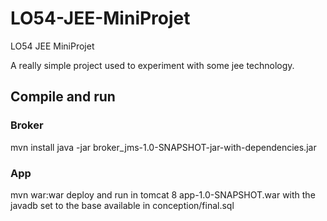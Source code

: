 # LO54-JEE-MiniProjet
LO54 JEE MiniProjet

A really simple project used to experiment with some jee technology. 

## Compile and run 
### Broker
mvn install
java -jar broker_jms-1.0-SNAPSHOT-jar-with-dependencies.jar
### App
mvn war:war
deploy and run in tomcat 8 app-1.0-SNAPSHOT.war with the javadb set to the base available in conception/final.sql
